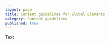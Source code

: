 ```yaml
---
layout: page
title: Content guidelines for Global Elements
category: Content guidelines
published: true
---
```


<p>Text</p>




